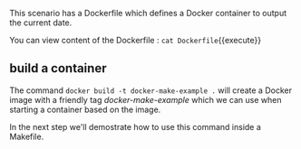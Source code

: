 This scenario has a Dockerfile which defines a Docker container to output the current date.

You can view content of the Dockerfile : `cat Dockerfile`{{execute}}

## build a container 

The command `docker build -t docker-make-example .` will create a Docker image with a friendly tag  _docker-make-example_ which we can use when starting a container based on the image.

In the next step we'll demostrate how to use this command inside a Makefile.
